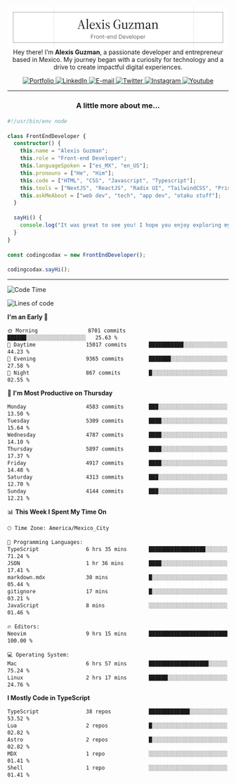 <img align='right' src="./Banner.png" width="" />
<p align='center'>Hey there! I’m <strong>Alexis Guzman</strong>, a passionate developer and entrepreneur based in Mexico. My journey began with a curiosity for technology and a drive to create impactful digital experiences.</p>

<div align='center'>
  <a href='https://www.codingcodax.dev' target='_blank'>
    <img alt='Portfolio' src='https://img.shields.io/badge/Portfolio-black?logo=vercel&style=flat-square'>
  </a>
  <a href='https://linkedin.com/in/codingcodax' target='_blank'>
    <img alt='LinkedIn' src='https://img.shields.io/badge/LinkedIn-black?logo=LinkedIn&style=flat-square'>
  </a>
  <a href='mailto:hello@codingcodax.com' target='_blank'>
    <img alt='E-mail' src='https://img.shields.io/badge/Email-black?logo=Gmail&style=flat-square'>
  </a>
  <a href='https://x.com/codingcodax' target='_blank'>
    <img alt='Twitter' src='https://img.shields.io/badge/X-black?logo=X&style=flat-square'>
  </a>
  <a href='https://www.instagram.com/codingcodax' target='_blank'>
    <img alt='Instagram' src='https://img.shields.io/badge/Instagram-black?logo=Instagram&style=flat-square'>
  </a>
  <a href='https://www.youtube.com/@codingcodax' target='_blank'>
    <img alt='Youtube' src='https://img.shields.io/badge/YouTube-black?logo=Youtube&style=flat-square'>
  </a>
</div>


---

<h3 align='center'>A little more about me...</h3>

```typescript
#!/usr/bin/env node

class FrontEndDeveloper {
  constructor() {
    this.name = "Alexis Guzman";
    this.role = "Front-end Developer";
    this.languageSpoken = ["es_MX", "en_US"];
    this.pronouns = ["He", "Him"];
    this.code = ["HTML", "CSS", "Javascript", "Typescript"];
    this.tools = ["NextJS", "ReactJS", "Radix UI", "TailwindCSS", "Prisma", "Shadcn UI"];
    this.askMeAbout = ["web dev", "tech", "app dev", "otaku stuff"];
  }

  sayHi() {
    console.log("It was great to see you! I hope you enjoy exploring my work.");
  }
}

const codingcodax = new FrontEndDeveloper();

codingcodax.sayHi();
```

---

<!--START_SECTION:waka-->
![Code Time](http://img.shields.io/badge/Code%20Time-3%2C097%20hrs%2018%20mins-blue)

![Lines of code](https://img.shields.io/badge/From%20Hello%20World%20I%27ve%20Written-10.8%20million%20lines%20of%20code-blue)

**I'm an Early 🐤** 

```text
🌞 Morning                8701 commits        ██████░░░░░░░░░░░░░░░░░░░   25.63 % 
🌆 Daytime                15017 commits       ███████████░░░░░░░░░░░░░░   44.23 % 
🌃 Evening                9365 commits        ███████░░░░░░░░░░░░░░░░░░   27.58 % 
🌙 Night                  867 commits         █░░░░░░░░░░░░░░░░░░░░░░░░   02.55 % 
```
📅 **I'm Most Productive on Thursday** 

```text
Monday                   4583 commits        ███░░░░░░░░░░░░░░░░░░░░░░   13.50 % 
Tuesday                  5309 commits        ████░░░░░░░░░░░░░░░░░░░░░   15.64 % 
Wednesday                4787 commits        ████░░░░░░░░░░░░░░░░░░░░░   14.10 % 
Thursday                 5897 commits        ████░░░░░░░░░░░░░░░░░░░░░   17.37 % 
Friday                   4917 commits        ████░░░░░░░░░░░░░░░░░░░░░   14.48 % 
Saturday                 4313 commits        ███░░░░░░░░░░░░░░░░░░░░░░   12.70 % 
Sunday                   4144 commits        ███░░░░░░░░░░░░░░░░░░░░░░   12.21 % 
```


📊 **This Week I Spent My Time On** 

```text
🕑︎ Time Zone: America/Mexico_City

💬 Programming Languages: 
TypeScript               6 hrs 35 mins       ██████████████████░░░░░░░   71.24 % 
JSON                     1 hr 36 mins        ████░░░░░░░░░░░░░░░░░░░░░   17.41 % 
markdown.mdx             30 mins             █░░░░░░░░░░░░░░░░░░░░░░░░   05.44 % 
gitignore                17 mins             █░░░░░░░░░░░░░░░░░░░░░░░░   03.21 % 
JavaScript               8 mins              ░░░░░░░░░░░░░░░░░░░░░░░░░   01.46 % 

🔥 Editors: 
Neovim                   9 hrs 15 mins       █████████████████████████   100.00 % 

💻 Operating System: 
Mac                      6 hrs 57 mins       ███████████████████░░░░░░   75.24 % 
Linux                    2 hrs 17 mins       ██████░░░░░░░░░░░░░░░░░░░   24.76 % 
```

**I Mostly Code in TypeScript** 

```text
TypeScript               38 repos            █████████████░░░░░░░░░░░░   53.52 % 
Lua                      2 repos             █░░░░░░░░░░░░░░░░░░░░░░░░   02.82 % 
Astro                    2 repos             █░░░░░░░░░░░░░░░░░░░░░░░░   02.82 % 
MDX                      1 repo              ░░░░░░░░░░░░░░░░░░░░░░░░░   01.41 % 
Shell                    1 repo              ░░░░░░░░░░░░░░░░░░░░░░░░░   01.41 % 
```




<!--END_SECTION:waka-->
